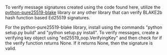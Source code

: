 To verify message signatures created using the code found here, utilize the <a href="https://github.com/jamescoxon/RetroXRBWallet/tree/master/python-pure25519-blake" target="_blank">python-pure25519-blake</a> library or any other library that can verify BLAKE2b hash function based Ed25519 signatures.

For the python-pure25519-blake library, install using the commands "python setup.py build" and "python setup.py install". To verify messages, create a verifying key object using "ed25519_oop.VerifyingKey" and then check for if the verify function returns None. If it returns None, then the signature is valid.
